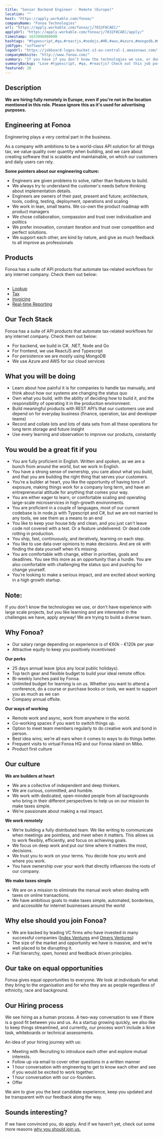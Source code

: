 ```yaml
---
title: "Senior Backend Engineer - Remote (Europe)"
location: ""
host: "https://apply.workable.com/fonoa/"
companyName: "Fonoa Technologies"
url: "https://apply.workable.com/fonoa/j/7832F8CAEC/"
applyUrl: "https://apply.workable.com/fonoa/j/7832F8CAEC/apply/"
timestamp: 1633996800000
hashtags: "#typescript,#qa,#reactjs,#nodejs,#HR,#aws,#azure,#mongodb,#marketing,#management"
jobType: "software"
logoUrl: "https://jobboard-logos-bucket.s3.eu-central-1.amazonaws.com/fonoa-technologies"
companyWebsite: "http://www.fonoa.com/"
summary: "If you have if you don’t know the technologies we use, or don’t have experience with large scale projects, but you like learning and are interested in the challenges we have, apply anyway, Fonoa Technologies is looking for someone with your knowledge."
summaryBackup: "Love #typescript, #qa, #reactjs? Check out this job post!"
featured: 20
---
```


## Description

**We are hiring fully remotely in Europe, even if you're not in the location mentioned in this role. Please ignore this as it's used for advertising purposes.**

## Engineering at Fonoa

Engineering plays a very central part in the business.

As a company with ambitions to be a world-class API solution for all things tax, we value quality over quantity when building, and we care about creating software that is scalable and maintainable, on which our customers and daily users can rely.

**Some pointers about our engineering culture:**

*   Engineers are given problems to solve, rather than features to build.
*   We always try to understand the customer's needs before thinking about implementation details.
*   Engineers are owners of their past, present and future; architecture, tools, coding, testing, deployment, operations and scaling
*   We work in lean, small teams. We co-own the product roadmap with product managers
*   We chose collaboration, compassion and trust over individualism and politics
*   We prefer innovation, constant iteration and trust over competition and perfect solutions.
*   We support each other, are kind by nature, and give as much feedback to all improve as professionals

## Products

Fonoa has a suite of API products that automate tax-related workflows for any internet company. Check them out below:

## 

*   [Lookup](https://www.fonoa.com/products/lookup)
*   [Tax](https://www.fonoa.com/products/tax)
*   [Invoicing](https://www.fonoa.com/products/invoicing)
*   [Real-time Reporting](https://www.fonoa.com/products/reporting)

## Our Tech Stack

Fonoa has a suite of API products that automate tax-related workflows for any internet company. Check them out below:

*   For backend, we build in C#, .NET, Node and Go
*   For frontend, we use ReactJS and Typescript
*   For persistence we are mostly using MongoDB
*   We use Azure and AWS for our cloud services

## What you will be doing

*   Learn about how painful it is for companies to handle tax manually, and think about how our systems are changing the status quo
*   Own what you build, with the ability of deciding how to build it, and the responsibility of operating it in the production environment.
*   Build meaningful products with REST API’s that our customers use and depend on for everyday business (finance, operation, tax and developer teams)
*   Record and collate lots and lots of data sets from all these operations for long term storage and future insight
*   Use every learning and observation to improve our products, constantly

## You would be a great fit if you

*   You are fully proficient in English. Written and spoken, as we are a bunch from around the world, but we work in English.
*   You have a strong sense of ownership, you care about what you build, and that you are building the right thing that serves your customers.
*   You’re a builder at heart, you like the opportunity of having tons of exposure, making things work for a company long term, and have an entrepreneurial attitude for anything that comes your way.
*   You are either eager to learn, or comfortable scaling and operating large-scale microservices in high-growth environments.
*   You are proficient in a couple of languages, most of our current codebase is in node.js with Typescript and C#, but we are not married to any tools, we see them as a means to an end
*   You like to keep your house tidy and clean, and you just can't leave code not covered with a test. Or a feature undelivered. Or dead code rotting in production.
*   You ship, fast, continuously, and iteratively, learning on each step.
*   You like to use data over opinions to make decisions. And are ok with finding the data yourself when it’s missing.
*   You are comfortable with change, either in priorities, goals and deadlines. You see this more as an opportunity than a hurdle. You are also comfortable with challenging the status quo and pushing for change yourself.
*   You’re looking to make a serious impact, and are excited about working in a high growth startup.

## Note:

If you don’t know the technologies we use, or don’t have experience with large scale projects, but you like learning and are interested in the challenges we have, apply anyway! We are trying to build a diverse team.

## Why Fonoa?

*   Our salary range depending on experience is of €60k - €120k per year
*   Attractive equity to keep you positively incentivised

**Our perks**

*   25 days annual leave (plus any local public holidays).
*   Top tech gear and flexible budget to build your ideal remote office.
*   Bi-weekly lunches paid by Fonoa.
*   Unlimited budget for learning is on us. Whether you want to attend a conference, do a course or purchase books or tools, we want to support you as much as we can
*   Company annual offsite.

**Our ways of working**

*   Remote work and async, work from anywhere in the world.
*   Co-working spaces if you want to switch things up.
*   Option to meet team members regularly to do creative work and bond in person.
*   Best idea wins; we’re all ears when it comes to ways to do things better.
*   Frequent visits to virtual Fonoa HQ and our Fonoa island on Mibo.
*   Product first culture

## Our culture

**We are builders at heart**

*   We are a collective of independent and deep thinkers.
*   We are curious, committed, and humble.
*   We work with dedicated, open-minded people from all backgrounds who bring in their different perspectives to help us on our mission to make taxes simple.
*   We’re passionate about making a real impact.

**We work remotely**

*   We’re building a fully distributed team. We like writing to communicate when meetings are pointless, and meet when it matters. This allows us to work flexibly, efficiently, and focus on achieving goals.
*   We focus on deep work and put our time where it matters the most, decisions.
*   We trust you to work on your terms. You decide how you work and where you work.
*   You have ownership over your work that directly influences the roots of our company.

**We make taxes simple**

*   We are on a mission to eliminate the manual work when dealing with taxes on online transactions.
*   We have ambitious goals to make taxes simple, automated, borderless, and accessible for internet businesses around the world

## Why else should you join Fonoa?

*   We are backed by leading VC firms who have invested in many successful companies ([Index Ventures](https://www.indexventures.com/companies/) and [Omers Ventures](https://www.omersventures.com/companies))
*   The size of the market and opportunity we have is massive, and we’re well placed to be disrupting it.
*   Flat hierarchy, open, honest and feedback driven principles.

## Our take on equal opportunities

Fonoa gives equal opportunities to everyone. We look at individuals for what they bring to the organisation and for who they are as people regardless of ethnicity, race and background.

## Our Hiring process

We see hiring as a human process. A two-way conversation to see if there is a good fit between you and us. As a startup growing quickly, we also like to keep things streamlined, and currently, our process won’t include a lkive task, whiteboards or technical assessments.

An idea of your hiring journey with us:

*   Meeting with Recruiting to introduce each other and explore mutual interests.
*   Follow up via email to cover other questions in a written manner
*   1 hour conversation with engineering to get to know each other and see if you would be excited to work together.
*   1 hour conversation with our co-founders.
*   Offer

We aim to give you the best candidate experience, keep you updated and be transparent with our feedback along the way.

## Sounds interesting?

If we have convinced you, do apply. And if we haven’t yet, check out some more reasons [why you should join us.](https://www.fonoa.com/why-join-us)
